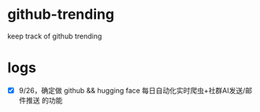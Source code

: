 # github-trending
keep track of github trending

# logs
- [x] 9/26，确定做 github && hugging face 每日自动化实时爬虫+社群AI发送/邮件推送 的功能